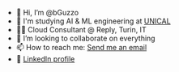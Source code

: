- 👋 Hi, I’m @bGuzzo
- 🏫 I'm studying AI & ML engineering at [UNICAL](https://www.unical.it/)
- 👨‍💼 Cloud Consultant @ Reply, Turin, IT
- 💞️ I’m looking to collaborate on everything
- 📫 How to reach me: [Send me an email](mailto:brunoguzzo18@.com)
- 🔗 [LinkedIn profile](https://www.linkedin.com/in/bruno-guzzo-a24b17218/)
